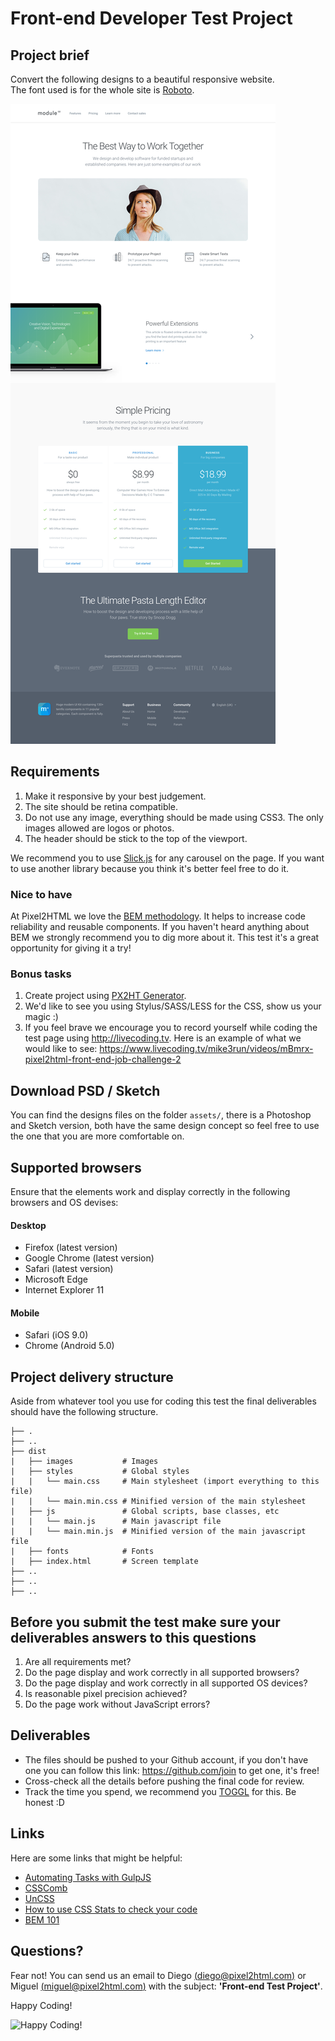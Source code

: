 # Front-end Developer Test Project

## Project brief

Convert the following designs to a beautiful responsive website.  
The font used is for the whole site is
[Roboto](https://www.google.com/fonts#UsePlace:use/Collection:Roboto).

![preview](preview.png)

## Requirements

1. Make it responsive by your best judgement.
2. The site should be retina compatible.
3. Do not use any image, everything should be made using CSS3. The only images
allowed are logos or photos.
4. The header should be stick to the top of the viewport. 
 
We recommend you to use [Slick.js](http://kenwheeler.github.io/slick/) for any carousel on the page.
If you want to use another library because you think it's better feel free to do
it.

### Nice to have

At Pixel2HTML we love the [BEM methodology](https://en.bem.info/methodology/).
It helps to increase code reliability and reusable components. If you haven't
heard anything about BEM we strongly recommend you to dig more about it. This
test it's a great opportunity for giving it a try!

### Bonus tasks

1. Create project using [PX2HT Generator](https://github.com/Pixel2HTML/pixel2html-generator).
2. We'd like to see you using Stylus/SASS/LESS for the CSS, show us your magic :)
3. If you feel brave we encourage you to record yourself while coding the test 
page using http://livecoding.tv. Here is an example of what we would like to see: https://www.livecoding.tv/mike3run/videos/mBmrx-pixel2html-front-end-job-challenge-2

## Download PSD / Sketch

You can find the designs files on the folder `assets/`, there is a Photoshop and Sketch version, both have the same design concept so feel free to use the one that you are more comfortable on.

## Supported browsers

Ensure that the elements work and display correctly in the following browsers
and OS devises:

#### Desktop

- Firefox       (latest version)
- Google Chrome (latest version)
- Safari        (latest version)
- Microsoft Edge
- Internet Explorer 11

#### Mobile

- Safari (iOS 9.0)
- Chrome (Android 5.0)

## Project delivery structure

Aside from whatever tool you use for coding this test the final deliverables
should have the following structure.

~~~
├── .
├── ..
├── dist
|   ├── images           # Images
|   ├── styles           # Global styles
|   |   └── main.css     # Main stylesheet (import everything to this file)
|   |   └── main.min.css # Minified version of the main stylesheet
|   ├── js               # Global scripts, base classes, etc
|   |   └── main.js      # Main javascript file
|   |   └── main.min.js  # Minified version of the main javascript file
|   ├── fonts            # Fonts
|   ├── index.html       # Screen template
├── ..
├── ..
├── ..
~~~

## Before you submit the test make sure your deliverables answers to this questions

1. Are all requirements met?
2. Do the page display and work correctly in all supported browsers?
3. Do the page display and work correctly in all supported OS devices?
4. Is reasonable pixel precision achieved?
5. Do the page work without JavaScript errors?

## Deliverables

- The files should be pushed to your Github account, if you don't have one you
can follow this link: https://github.com/join to get one, it's free!
- Cross-check all the details before pushing the final code for review.
- Track the time you spend, we recommend you [TOGGL](https://www.toggl.com/) for
this. Be honest :D

## Links

Here are some links that might be helpful:

- [Automating Tasks with GulpJS](https://scotch.io/tutorials/automate-your-tasks-easily-with-gulp-js)
- [CSSComb](https://github.com/csscomb/csscomb.js)
- [UnCSS](https://github.com/giakki/uncss)
- [How to use CSS Stats to check your code](http://webdesign.tutsplus.com/tutorials/understanding-css-stats-how-to-make-the-most-of-the-numbers--cms-22756)
- [BEM 101](https://css-tricks.com/bem-101/)

## Questions?

Fear not! You can send us an email to Diego [(diego@pixel2html.com)](mailto:diego@pixel2html.com)
or Miguel [(miguel@pixel2html.com)](mailto:miguel@pixel2html.com) with the subject:
**'Front-end Test Project'**.

Happy Coding!

![Happy Coding!](http://tclhost.com/RWyB4eL.gif)
